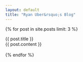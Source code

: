 ```yaml
---
layout: default
title: "Ryan Uber&rsquo;s Blog"
---
```


{% for post in site.posts limit: 3 %}
<div class="post">
  <div class="post_title">{{ post.title }}</div>
  <div class="post_body">
{{ post.content }}
  </div>
  <div class="separator">&nbsp;</div>
</div>
{% endfor %}

